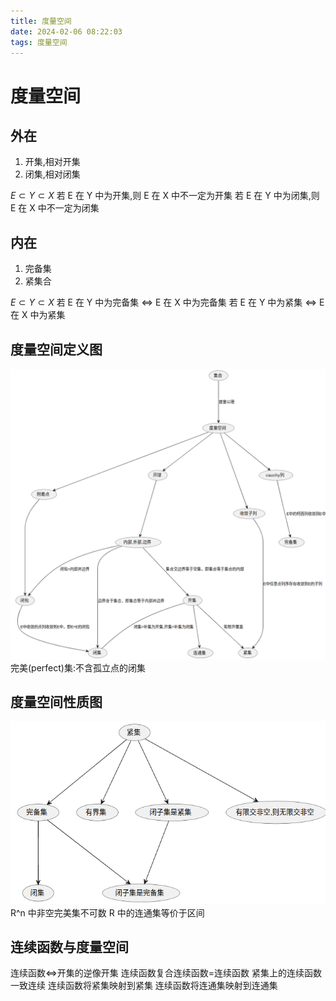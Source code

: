 ```yaml
---
title: 度量空间
date: 2024-02-06 08:22:03
tags: 度量空间
---
```


# 度量空间

## 外在

1. 开集,相对开集
2. 闭集,相对闭集

$E \subset Y \subset X$
若 E 在 Y 中为开集,则 E 在 X 中不一定为开集
若 E 在 Y 中为闭集,则 E 在 X 中不一定为闭集

## 内在

1. 完备集
2. 紧集合

$E \subset Y \subset X$
若 E 在 Y 中为完备集 $\Leftrightarrow$ E 在 X 中为完备集
若 E 在 Y 中为紧集 $\Leftrightarrow$ E 在 X 中为紧集

## 度量空间定义图

![open,close,compact,complete,perfect:define graph](./metric-space/metric_space.png)
完美(perfect)集:不含孤立点的闭集

## 度量空间性质图

![property graph](./metric-space/property.png)
R^n 中非空完美集不可数
R 中的连通集等价于区间

## 连续函数与度量空间

连续函数$\Leftrightarrow$开集的逆像开集
连续函数复合连续函数=连续函数
紧集上的连续函数一致连续
连续函数将紧集映射到紧集
连续函数将连通集映射到连通集
